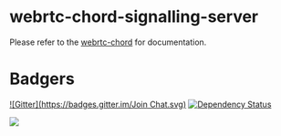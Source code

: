 webrtc-chord-signalling-server
==============================

Please refer to the [webrtc-chord](https://github.com/diasdavid/webrtc-chord) for documentation. 

# Badgers

[![Gitter](https://badges.gitter.im/Join Chat.svg)](https://gitter.im/diasdavid/webrtc-chord?utm_source=badge&utm_medium=badge&utm_campaign=pr-badge) 
[![Dependency Status](https://david-dm.org/diasdavid/webrtc-signalling-server.svg)](https://david-dm.org/diasdavid/webrtc-signalling-server)

[![](https://cldup.com/pgZbzoshyV-3000x3000.png)](http://www.gsd.inesc-id.pt/)

